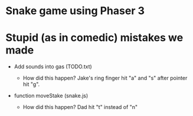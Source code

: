 # Snake game using Phaser 3


# Stupid (as in comedic) mistakes we made

- Add sounds into gas (TODO.txt)
  - How did this happen?
    Jake's ring finger hit "a" and "s" after pointer hit "g".


- function moveStake (snake.js)
  - How did this happen?
    Dad hit "t" instead of "n"

